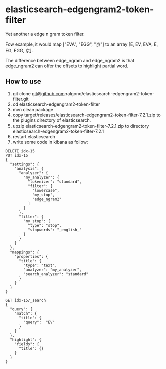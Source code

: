 # elasticsearch-edgengram2-token-filter
Yet another a edge n gram token filter.

Fow example, it would map ["EVA", "EGG", "京"] to an array [E, EV, EVA, E, EG, EGG, 京].

The difference between edge_ngram and edge_ngram2 is that edge_ngram2 can offer the offsets to highlight partial word.

## How to use
1. git clone git@github.com:ralgond/elasticsearch-edgengram2-token-filter.git
2. cd elasticsearch-edgengram2-token-filter
3. mvn clean package
4. copy target/releases/elasticsearch-edgengram2-token-filter-7.2.1.zip to the plugins directory of elasticsearch.
5. upzip elasticsearch-edgengram2-token-filter-7.2.1.zip to directory elasticsearch-edgengram2-token-filter-7.2.1
6. restart elasticsearch
7. write some code in kibana as follow:
```
DELETE idx-15
PUT idx-15
{
  "settings": {
    "analysis": {
      "analyzer": {
        "my_analyzer": {
          "tokenizer": "standard",
          "filter": [
            "lowercase",
            "my_stop",
            "edge_ngram2"
          ]
        }
      },
      "filter": {
        "my_stop": {
          "type": "stop",
          "stopwords": "_english_"
        }
      }
    }
  },
  "mappings": {
    "properties": {
      "title": {
        "type": "text",
        "analyzer": "my_analyzer",
        "search_analyzer": "standard"
      }
    }
  }
}

GET idx-15/_search
{
  "query": {
    "match": {
      "title": {
        "query":  "EV"
      }
    }
  },
  "highlight": {
    "fields": {
      "title": {}
    }
  }
}
```
